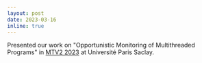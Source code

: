 ```yaml
---
layout: post
date: 2023-03-16 
inline: true
---
```


Presented our work on "Opportunistic Monitoring of Multithreaded Programs" in [MTV2 2023](https://sites.google.com/view/gdr-gpl-mtv2/manifestations-mtv2/16-03-2023) at Université Paris Saclay.
